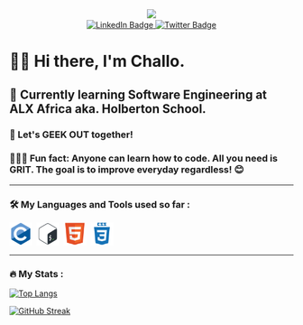 <div id="header" align="center">
  <img src="https://camo.githubusercontent.com/cae12fddd9d6982901d82580bdf321d81fb299141098ca1c2d4891870827bf17/68747470733a2f2f6d69726f2e6d656469756d2e636f6d2f6d61782f313336302f302a37513379765349765f7430696f4a2d5a2e676966" width="600"/>
</div>
<div id="badges" align="center">
  <a href="https://www.linkedin.com/in/mark-challo-03999440/">
    <img src="https://img.shields.io/badge/LinkedIn-blue?style=for-the-badge&logo=linkedin&logoColor=white" alt="LinkedIn Badge"/>
  </a>
  <a href="https://twitter.com/challomark">
    <img src="https://img.shields.io/badge/Twitter-blue?style=for-the-badge&logo=twitter&logoColor=white" alt="Twitter Badge"/>
  </a>
</div>

# 👋🏾 Hi there, I'm Challo.
## 🌱 Currently learning Software Engineering at ALX Africa aka. Holberton School.
### 🧠 Let's GEEK OUT together!
### 👨🏾‍💻 Fun fact: Anyone can learn how to code. All you need is GRIT. The goal is to improve everyday regardless! 😊

---

### :hammer_and_wrench: My Languages and Tools used so far :
<div>
  <img src="https://github.com/devicons/devicon/blob/master/icons/c/c-original.svg" title="C" alt="C" width="40" height="40"/>&nbsp;
  <img src="https://github.com/devicons/devicon/blob/master/icons/bash/bash-original.svg" title="BASH" alt="BASH" width="40" height="40"/>&nbsp;
  <img src="https://github.com/devicons/devicon/blob/master/icons/html5/html5-original.svg" title="HTML5" alt="HTML" width="40" height="40"/>&nbsp;
  <img src="https://github.com/devicons/devicon/blob/master/icons/css3/css3-plain-wordmark.svg"  title="CSS3" alt="CSS" width="40" height="40"/>&nbsp;
</div>

---

### :fire: My Stats : 

[![Top Langs](https://github-readme-stats.vercel.app/api/top-langs/?username=challomark&layout=compact&theme=vision-friendly-dark)](https://github.com/anuraghazra/github-readme-stats)

[![GitHub Streak](http://github-readme-streak-stats.herokuapp.com?user=challomark&theme=dark&background=000000)](https://git.io/streak-stats)
